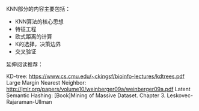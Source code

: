 KNN部分的内容主要包括：
- KNN算法的核心思想
- 特征工程
- 欧式距离的计算
- K的选择，决策边界
- 交叉验证

延伸阅读推荐：

KD-tree: https://www.cs.cmu.edu/~ckingsf/bioinfo-lectures/kdtrees.pdf
Large Margin Nearest Neighbor: http://jmlr.org/papers/volume10/weinberger09a/weinberger09a.pdf
Latent Semantic Hashing: [Book]Mining of Massive Dataset. Chapter 3.  Leskovec-Rajaraman-Ullman
